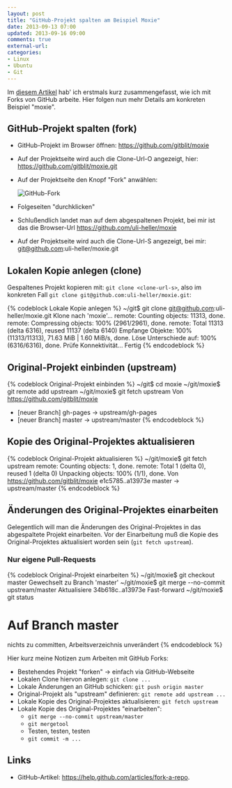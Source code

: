 ```yaml
---
layout: post
title: "GitHub-Projekt spalten am Beispiel Moxie"
date: 2013-09-13 07:00
updated: 2013-09-16 09:00
comments: true
external-url: 
categories: 
- Linux
- Ubuntu
- Git
---
```


Im [diesem Artikel](/blog/2013/07/21/git-fork) hab' ich erstmals kurz zusammengefasst,
wie ich mit Forks von GitHub arbeite. Hier folgen nun mehr Details am konkreten Beispiel
"moxie".

<!-- more -->

## GitHub-Projekt spalten (fork)

* GitHub-Projekt im Browser öffnen: <https://github.com/gitblit/moxie>
* Auf der Projektseite wird auch die Clone-Url-O angezeigt, hier: https://github.com/gitblit/moxie.git
* Auf der Projektseite den Knopf "Fork" anwählen:

  ![GitHub-Fork](/images/git/github-fork.png)

* Folgeseiten "durchklicken"
* Schlußendlich landet man auf dem abgespaltenen Projekt, bei mir ist das die Browser-Url
  <https://github.com/uli-heller/moxie>
* Auf der Projektseite wird auch die Clone-Url-S angezeigt, bei mir: git@github.com:uli-heller/moxie.git

## Lokalen Kopie anlegen (clone)

Gespaltenes Projekt kopieren mit: `git clone <clone-url-s>`, also 
im konkreten Fall `git clone git@github.com:uli-heller/moxie.git`:

{% codeblock Lokale Kopie anlegen %}
~/git$ git clone git@github.com:uli-heller/moxie.git
Klone nach 'moxie'...
remote: Counting objects: 11313, done.
remote: Compressing objects: 100% (2961/2961), done.
remote: Total 11313 (delta 6316), reused 11137 (delta 6140)
Empfange Objekte: 100% (11313/11313), 71.63 MiB | 1.60 MiB/s, done.
Löse Unterschiede auf: 100% (6316/6316), done.
Prüfe Konnektivität... Fertig
{% endcodeblock %}

## Original-Projekt einbinden (upstream)

{% codeblock Original-Projekt einbinden %}
~/git$ cd moxie
~/git/moxie$ git remote add upstream 
~/git/moxie$ git fetch upstream
Von https://github.com/gitblit/moxie
 * [neuer Branch]    gh-pages   -> upstream/gh-pages
 * [neuer Branch]    master     -> upstream/master
{% endcodeblock %}

## Kopie des Original-Projektes aktualisieren

{% codeblock Original-Projekt aktualisieren %}
~/git/moxie$ git fetch upstream 
remote: Counting objects: 1, done.
remote: Total 1 (delta 0), reused 1 (delta 0)
Unpacking objects: 100% (1/1), done.
Von https://github.com/gitblit/moxie
   e1c5785..a13973e  master     -> upstream/master
{% endcodeblock %}

## Änderungen des Original-Projektes einarbeiten

Gelegentlich will man die Änderungen des Original-Projektes
in das abgespaltete Projekt einarbeiten. Vor der Einarbeitung
muß die Kopie des Original-Projektes aktualisiert worden sein
(`git fetch upstream`).

### Nur eigene Pull-Requests

{% codeblock Original-Projekt einarbeiten %}
~/git/moxie$ git checkout master
Gewechselt zu Branch 'master'
~/git/moxie$ git merge --no-commit upstream/master
Aktualisiere 34b618c..a13973e
Fast-forward
~/git/moxie$ git status
# Auf Branch master
nichts zu committen, Arbeitsverzeichnis unverändert
{% endcodeblock %}


Hier kurz meine Notizen zum Arbeiten mit GitHub Forks:

* Bestehendes Projekt "forken" -> einfach via GitHub-Webseite
* Lokalen Clone hiervon anlegen: `git clone ...`
* Lokale Änderungen an GitHub schicken:
  `git push origin master`
* Original-Projekt als "upstream" definieren:
  `git remote add upstream ...`
* Lokale Kopie des Original-Projektes aktualisieren:
  `git fetch upstream`
* Lokale Kopie des Original-Projektes "einarbeiten":
    * `git merge --no-commit upstream/master`
    * `git mergetool`
    * Testen, testen, testen
    * `git commit -m ...`

## Links

* GitHub-Artikel: <https://help.github.com/articles/fork-a-repo>.
